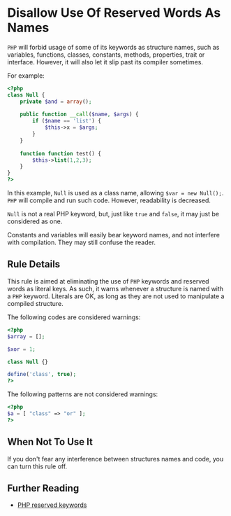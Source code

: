 <!-- Good Practices -->
# Disallow Use Of Reserved Words As Names

`PHP` will forbid usage of some of its keywords as structure names, such as variables, functions, classes, constants, methods, properties, trait or interface. However, it will also let it slip past its compiler sometimes. 

For example:

```php
<?php
class Null {
	private $and = array();
	
	public function __call($name, $args) {
		if ($name == 'list') {
			$this->x = $args;
		}
	}
	
	function function test() {
		$this->list(1,2,3);
	}
}
?>
```

In this example, `Null` is used as a class name, allowing `$var = new Null();`. `PHP` will compile and run such code. However, readability is decreased.

`Null` is not a real PHP keyword, but, just like `true` and `false`, it may just be considered as one. 

Constants and variables will easily bear keyword names, and not interfere with compilation. They may still confuse the reader. 

## Rule Details

This rule is aimed at eliminating the use of `PHP` keywords and reserved words as literal keys. As such, it warns whenever a structure is named with a `PHP` keyword. Literals are OK, as long as they are not used to manipulate a compiled structure.  

The following codes are considered warnings:

```php
<?php
$array = [];

$xor = 1;

class Null {}

define('class', true);
?>
```

The following patterns are not considered warnings:

```php
<?php
$a = [ "class" => "or" ];
?>
```

## When Not To Use It

If you don't fear any interference between structures names and code, you can turn this rule off.


## Further Reading

* [PHP reserved keywords](http://php.net/manual/en/reserved.keywords.php)